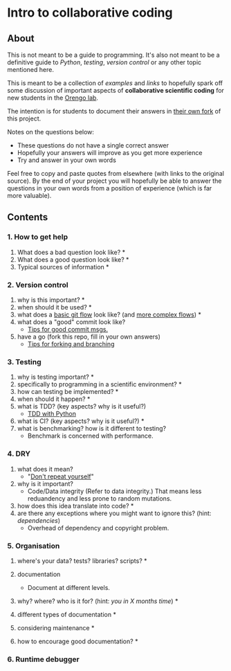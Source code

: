 # Intro to collaborative coding

## About

This is not meant to be a guide to programming. It's also not meant to be a definitive guide to *Python*, *testing*, *version control* or any other topic mentioned here.

This is meant to be a collection of *examples* and *links* to hopefully spark off some discussion of important aspects of **collaborative scientific coding** for new students in the [Orengo lab](www.orengogroup.info).

The intention is for students to document their answers in [their own fork](https://help.github.com/articles/fork-a-repo/) of this project.

Notes on the questions below:

 * These questions do not have a single correct answer
 * Hopefully your answers will improve as you get more experience
 * Try and answer in your own words

Feel free to copy and paste quotes from elsewhere (with links to the original source). By the end of your project you will hopefully be able to answer the questions in your own words from a position of experience (which is far more valuable).

## Contents

### 1. How to get help

 1. What does a bad question look like?
 	* 
 1. What does a good question look like?
 	* 
 1. Typical sources of information
 	* 
 
### 2. Version control

 1. why is this important?
 	* 
 1. when should it be used?
 	* 
 1. what does a [basic git flow](https://www.atlassian.com/git/tutorials/comparing-workflows) look like? (and [more complex flows](http://nvie.com/posts/a-successful-git-branching-model/))
 	* 
 1. what does a "good" commit look like?
 	* [Tips for good commit msgs.](https://robots.thoughtbot.com/5-useful-tips-for-a-better-commit-message) 
 1. have a go (fork this repo, fill in your own answers)
 	* [Tips for forking and branching](http://blog.scottlowe.org/2015/01/27/using-fork-branch-git-workflow/)

### 3. Testing 

 1. why is testing important?
 	* 
 1. specifically to programming in a scientific environment? 
 	* 
 1. how can testing be implemented?
 	* 
 1. when should it happen?
 	* 
 1. what is TDD? (key aspects? why is it useful?)
	* [TDD with Python](https://code.tutsplus.com/tutorials/beginning-test-driven-development-in-python--net-30137) 
 1. what is CI? (key aspects? why is it useful?)
 	* 
 1. what is benchmarking? how is it different to testing?
 	* Benchmark is concerned with performance.

### 4. DRY

 1. what does it mean?
 	* "[Don't repeat yourself](https://en.wikipedia.org/wiki/Don%27t_repeat_yourself)"
 1. why is it important?
 	* Code/Data integrity (Refer to data integrity.) That means less reduandency and less prone to random mutations.
 1. how does this idea translate into code?
 	* 
 1. are there any exceptions where you might want to ignore this? (hint: *dependencies*)
	* Overhead of dependency and copyright problem.

### 5. Organisation

 1. where's your data? tests? libraries? scripts?
 	* 
 1. documentation
	 * Document at different levels.
	 
  1. why? where? who is it for? (hint: *you in X months time*)
  	* 
  1. different types of documentation
  	* 
  1. considering maintenance
  	* 
  1. how to encourage good documentation?
  	* 
  
### 6. Runtime debugger

